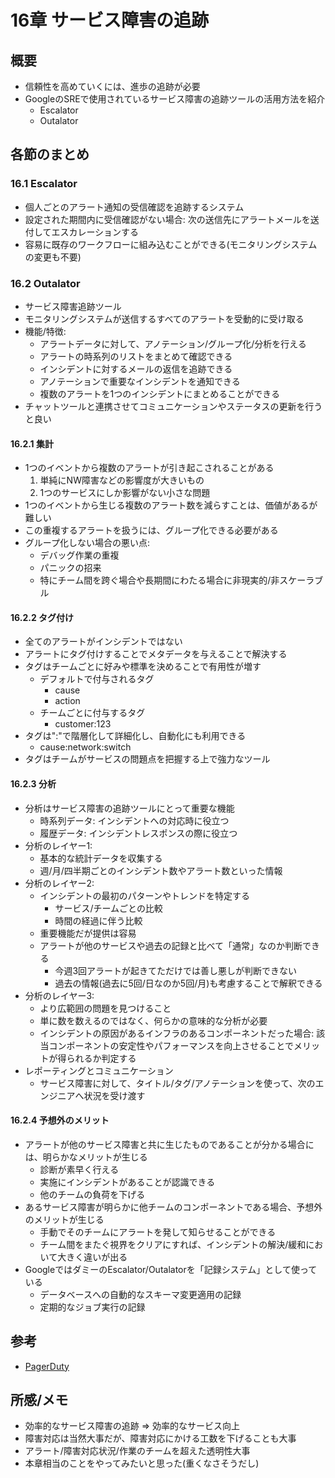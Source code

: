 # 16章 サービス障害の追跡
## 概要

- 信頼性を高めていくには、進歩の追跡が必要
- GoogleのSREで使用されているサービス障害の追跡ツールの活用方法を紹介
    - Escalator
    - Outalator

## 各節のまとめ
### 16.1 Escalator

- 個人ごとのアラート通知の受信確認を追跡するシステム
- 設定された期間内に受信確認がない場合: 次の送信先にアラートメールを送付してエスカレーションする
- 容易に既存のワークフローに組み込むことができる(モニタリングシステムの変更も不要)

### 16.2 Outalator

- サービス障害追跡ツール
- モニタリングシステムが送信するすべてのアラートを受動的に受け取る
- 機能/特徴:
    - アラートデータに対して、アノテーション/グループ化/分析を行える
    - アラートの時系列のリストをまとめて確認できる
    - インシデントに対するメールの返信を追跡できる
    - アノテーションで重要なインシデントを通知できる
    - 複数のアラートを1つのインシデントにまとめることができる
- チャットツールと連携させてコミュニケーションやステータスの更新を行うと良い

#### 16.2.1 集計

- 1つのイベントから複数のアラートが引き起こされることがある
    1. 単純にNW障害などの影響度が大きいもの
    2. 1つのサービスにしか影響がない小さな問題
- 1つのイベントから生じる複数のアラート数を減らすことは、価値があるが難しい
- この重複するアラートを扱うには、グループ化できる必要がある
- グループ化しない場合の悪い点:
    - デバッグ作業の重複
    - パニックの招来
    - 特にチーム間を跨ぐ場合や長期間にわたる場合に非現実的/非スケーラブル

#### 16.2.2 タグ付け

- 全てのアラートがインシデントではない
- アラートにタグ付けすることでメタデータを与えることで解決する
- タグはチームごとに好みや標準を決めることで有用性が増す
    - デフォルトで付与されるタグ
        - cause
        - action
    - チームごとに付与するタグ
        - customer:123
- タグは":"で階層化して詳細化し、自動化にも利用できる
    - cause:network:switch
- タグはチームがサービスの問題点を把握する上で強力なツール

#### 16.2.3 分析

- 分析はサービス障害の追跡ツールにとって重要な機能
    - 時系列データ: インシデントへの対応時に役立つ
    - 履歴データ: インシデントレスポンスの際に役立つ
- 分析のレイヤー1:
    - 基本的な統計データを収集する
    - 週/月/四半期ごとのインシデント数やアラート数といった情報
- 分析のレイヤー2:
    - インシデントの最初のパターンやトレンドを特定する
        - サービス/チームごとの比較
        - 時間の経過に伴う比較
    - 重要機能だが提供は容易
    - アラートが他のサービスや過去の記録と比べて「通常」なのか判断できる
        - 今週3回アラートが起きてただけでは善し悪しが判断できない
        - 過去の情報(過去に5回/日なのか5回/月)も考慮することで解釈できる
- 分析のレイヤー3:
    - より広範囲の問題を見つけること
    - 単に数を数えるのではなく、何らかの意味的な分析が必要
    - インシデントの原因があるインフラのあるコンポーネントだった場合: 該当コンポーネントの安定性やパフォーマンスを向上させることでメリットが得られるか判定する
- レポーティングとコミュニケーション
    - サービス障害に対して、タイトル/タグ/アノテーションを使って、次のエンジニアへ状況を受け渡す

#### 16.2.4 予想外のメリット

- アラートが他のサービス障害と共に生じたものであることが分かる場合には、明らかなメリットが生じる
    - 診断が素早く行える
    - 実施にインシデントがあることが認識できる
    - 他のチームの負荷を下げる
- あるサービス障害が明らかに他チームのコンポーネントである場合、予想外のメリットが生じる
    - 手動でそのチームにアラートを発して知らせることができる
    - チーム間をまたぐ視界をクリアにすれば、インシデントの解決/緩和において大きく違いが出る
- GoogleではダミーのEscalator/Outalatorを「記録システム」として使っている
    - データベースへの自動的なスキーマ変更適用の記録
    - 定期的なジョブ実行の記録

## 参考

- [PagerDuty](https://www.pagerduty.com/)

## 所感/メモ

- 効率的なサービス障害の追跡 => 効率的なサービス向上
- 障害対応は当然大事だが、障害対応にかける工数を下げることも大事
- アラート/障害対応状況/作業のチームを超えた透明性大事
- 本章相当のことをやってみたいと思った(重くなさそうだし)

